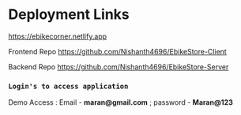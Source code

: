 # Deployment Links

<a href="https://invoicejet-client.herokuapp.com/">https://ebikecorner.netlify.app </a>

<p>Frontend Repo <a href="https://github.com/Preethi-ST/Invoicejet-Client">https://github.com/Nishanth4696/EbikeStore-Client </a></p>

<p>Backend Repo <a href="https://github.com/Preethi-ST/Invoicejet-Server">https://github.com/Nishanth4696/EbikeStore-Server </a></p>


### `Login's to access application`

<div><p>Demo Access : Email - <b>maran@gmail.com</b> ; password - <b>Maran@123</b> </p> </div>
